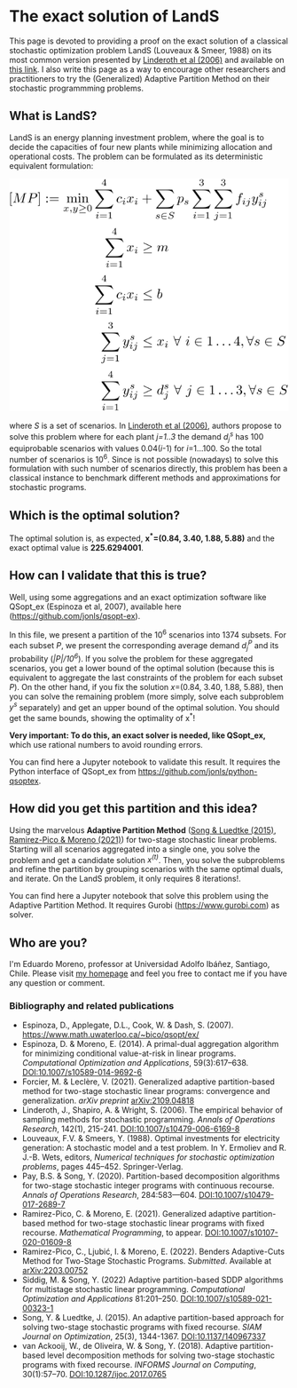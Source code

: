 # The exact solution of LandS
This page is devoted to providing a proof on the exact solution of a classical stochastic optimization problem LandS  (Louveaux & Smeer, 1988) on its most common version presented by [Linderoth et al (2006)](https://dx.doi.org/10.1007/s10479-006-6169-8) and available on [this link](http://pages.cs.wisc.edu/~swright/stochastic/sampling/). I also write this page as a way to encourage other researchers and practitioners to try the (Generalized) Adaptive Partition Method on their stochastic programmming problems.

## What is LandS?
LandS is an energy planning investment problem, where the goal is to decide the capacities of four new plants while minimizing allocation and operational costs. The problem can be formulated as its deterministic equivalent formulation:

![](master_problem.svg)
<!---
[MP] := \min_{x,y \geq 0}   \sum_{i=1}^4  c_i x_i &+ \sum_{s\in S} p_s \sum_{i=1}^3 \sum_{j=1}^3f_{ij}y_{ij}^s\\
\sum_{i=1}^4  x_i &\geq m\\
\sum_{i=1}^4 c_ix_i &\leq b\\
\sum_{j=1}^3 y_{ij}^s &\leq x_i ~\forall~ i\in 1\ldots 4, \forall s\in S\\
\sum_{i=1}^4 y_{ij}^s &\geq d_j^s  ~\forall~ j\in 1\ldots 3,  \forall s\in S
-->
where *S* is a set of scenarios. In [Linderoth et al (2006)](https://dx.doi.org/10.1007/s10479-006-6169-8), authors propose to solve this problem where for each plant *j=1..3* the demand *d<sub>j</sub><sup>s</sup>* has 100 equiprobable scenarios with values 0.04(*i*-1) for *i*=1...100. So the total number of scenarios is 10<sup>6</sup>.  Since is not possible (nowadays) to solve this formulation with such  number of scenarios directly, this problem has been a classical instance to benchmark different methods and approximations for stochastic programs.

## Which is the optimal solution?
  The optimal solution is, as expected, **x<sup>*</sup>=(0.84, 3.40, 1.88, 5.88)** and the exact optimal value is **225.6294001**.

## How can I validate that this is true?
Well, using some aggregations and an exact optimization software like QSopt_ex (Espinoza et al, 2007), available here (https://github.com/jonls/qsopt-ex).
  
In this file, we present a partition of the 10<sup>6</sup> scenarios into 1374 subsets. For each subset *P*, we present the corresponding average demand *d<sub>j</sub><sup>P</sup>* and its probability (*|P|/10<sup>6</sup>*). If you solve the problem for these aggregated scenarios, you get a lower bound of the optimal solution (because this is equivalent to aggregate the last constraints of the problem for each subset *P*).  On the other hand, if you fix the solution *x*=(0.84, 3.40, 1.88, 5.88), then you can solve the remaining problem (more simply, solve each subproblem *y<sup>s</sup>* separately) and get an upper bound of the optimal solution. You should get the same bounds, showing the optimality of x<sup>*</sup>! 
  
 **Very important:  To do this, an exact solver is needed, like QSopt_ex,** which use rational numbers to avoid rounding errors. 
  
You can find here a Jupyter notebook to validate this result. It requires the Python interface of QSopt_ex from https://github.com/jonls/python-qsoptex.
  
## How did you get this partition and this idea?
Using the marvelous **Adaptive Partition Method** ([Song & Luedtke (2015)](https://doi.org/10.1137/140967337), [Ramirez-Pico & Moreno (2021)](https://doi.org/10.1007/s10107-020-01609-8)) for two-stage stochastic linear problems. Starting will all scenarios aggregated into a single one, you solve the problem and get a candidate solution *x<sup>(t)</sup>*. Then, you solve the subproblems and refine the partition by grouping scenarios with the same optimal duals, and iterate.  On the LandS problem, it only requires 8 iterations!.

You can find here a Jupyter notebook that solve this problem using the Adaptive Partition Method. It requires Gurobi (https://www.gurobi.com) as solver. 
  
## Who are you?
I'm Eduardo Moreno, professor at Universidad Adolfo Ibáñez, Santiago, Chile. Please visit [my homepage](https://emoreno.uai.cl) and feel you free to contact me if you have any question or comment.
  

### Bibliography and related publications
- Espinoza, D., Applegate, D.L., Cook, W. & Dash, S. (2007). https://www.math.uwaterloo.ca/~bico/qsopt/ex/ 
- Espinoza, D. & Moreno, E. (2014). A primal-dual aggregation algorithm for minimizing conditional value-at-risk in linear programs. _Computational  Optimization  and  Applications_, 59(3):617–638. [DOI:10.1007/s10589-014-9692-6](https://dx.doi.org/10.1007/s10589-014-9692-6) 
- Forcier, M. & Leclère, V. (2021). Generalized adaptive partition-based method for two-stage stochastic linear programs: convergence and generalization. _arXiv preprint_ [arXiv:2109.04818](https://arxiv.org/abs/2109.04818)
- Linderoth, J., Shapiro, A. & Wright, S. (2006). The empirical behavior of sampling methods for stochastic programming. _Annals of Operations Research_,  142(1), 215-241. [DOI:10.1007/s10479-006-6169-8](https://dx.doi.org/10.1007/s10479-006-6169-8)
- Louveaux, F.V. & Smeers, Y. (1988). Optimal investments for electricity generation: A stochastic model and a test problem. In Y. Ermoliev and R. J.-B. Wets, editors, _Numerical techniques for stochastic optimization problems_, pages 445–452. Springer-Verlag.
- Pay, B.S. & Song, Y. (2020). Partition-based  decomposition  algorithms  for  two-stage  stochastic  integer  programs with  continuous  recourse. _Annals  of  Operations  Research_, 284:583—604. [DOI:10.1007/s10479-017-2689-7](https://dx.doi.org/10.1007/s10479-017-2689-7)
- Ramirez-Pico, C. & Moreno, E. (2021). Generalized adaptive partition-based method for two-stage stochastic linear programs with fixed recourse. _Mathematical Programming_, to appear. [DOI:10.1007/s10107-020-01609-8](https://dx.doi.org/10.1007/s10107-020-01609-8)
- Ramirez-Pico, C., Ljubić, I. & Moreno, E. (2022). Benders Adaptive-Cuts Method for Two-Stage Stochastic Programs. _Submitted_. Available at [arXiv:2203.00752](https://arxiv.org/abs/2203.00752)
- Siddig, M. & Song, Y. (2022) Adaptive partition-based SDDP algorithms for multistage stochastic linear programming. _Computational Optimization and Applications_ 81:201–250. [DOI:10.1007/s10589-021-00323-1](https://dx.doi.org/10.1007/s10589-021-00323-1)
- Song, Y. & Luedtke, J. (2015). An adaptive partition-based approach for solving two-stage stochastic programs with fixed recourse. _SIAM Journal on Optimization_, 25(3), 1344-1367. [DOI:10.1137/140967337](https://dx.doi.org/10.1137/140967337)
- van Ackooij, W., de Oliveira, W. & Song, Y. (2018). Adaptive partition-based level decomposition methods for solving two-stage stochastic programs with fixed recourse. _INFORMS Journal on Computing_, 30(1):57–70. [DOI:10.1287/ijoc.2017.0765](https://dx.doi.org/10.1287/ijoc.2017.0765)

